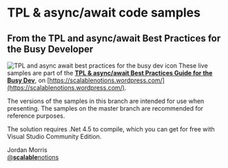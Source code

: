 # TPL & async/await code samples

## From the TPL and async/await Best Practices for the Busy Developer

![TPL and async await best practices for the busy dev icon](https://jordanmorris.github.io/TPL-async-await-samples/tpl_and_async_await_for_the_busy_dev_both_ways_icon.png) These live samples are part of the [**TPL & async/await Best Practices Guide for the Busy Dev**](https://scalablenotions.wordpress.com/2015/05/02/tpl-and-async-await-best-practices-for-the-busy-developer/), on [https://scalablenotions.wordpress.com/](https://scalablenotions.wordpress.com/).

The versions of the samples in this branch are intended for use when presenting. The samples on the master branch are recommended for reference purposes.

The solution requires .Net 4.5 to compile, which you can get for free with Visual Studio Community Edition.

Jordan Morris  
[@**scalable**notions](https://twitter.com/scalablenotions)
